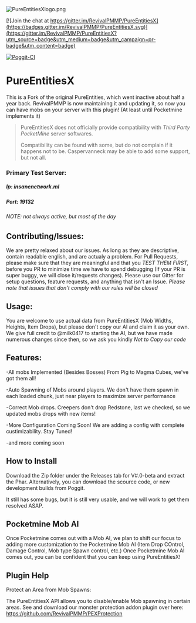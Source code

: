 <img src="https://github.com/RevivalPMMP/PureEntitiesX/blob/master/PureEntitiesXlogo.png?raw=true" alt="PureEntitiesXlogo.png"/>

[![Join the chat at https://gitter.im/RevivalPMMP/PureEntitiesX](https://badges.gitter.im/RevivalPMMP/PureEntitiesX.svg)](https://gitter.im/RevivalPMMP/PureEntitiesX?utm_source=badge&utm_medium=badge&utm_campaign=pr-badge&utm_content=badge)

[![Poggit-CI](https://poggit.pmmp.io/ci.badge/RevivalPMMP/PureEntitiesX/PureEntitiesX)](https://poggit.pmmp.io/ci/RevivalPMMP/PureEntitiesX/PureEntitiesX)

# PureEntitiesX

This is a Fork of the original PureEntities, which went inactive about half a year back. RevivalPMMP is now maintaining it and updating it, so now you can have mobs on your server with this plugin! (At least until Pocketmine implements it)

> PureEntitiesX does not officially provide compatibility with _Third Party PocketMine_ server softwares.
>
> Compatibility can be found with some, but do not complain if it happens not to be.
> Caspervanneck may be able to add some support, but not all.
> 

### Primary Test Server:
##### Ip: insanenetwork.ml
##### Port: 19132
###### NOTE: not always active, but most of the day

## Contributing/Issues:

We are pretty relaxed about our issues. As long as they are descriptive, contain readable english, and are actualy a problem. For Pull Requests, please make sure that they are meaningful and that you _*TEST THEM FIRST,*_ before you PR to minimize time we have to spend debugging (If your PR is super buggy, we will close it/requests changes). Please use our Gitter for setup questions, feature requests, and anything that isn't an Issue. _*Please note that issues that don't comply with our rules will be closed*_ 

## Usage:

You are welcome to use actual data from PureEntitiesX (Mob Widths, Heights, Item Drops), but please don't copy our AI and claim it as your own. We give full credit to @milk0417 to starting the AI, but we have made numerous changes since then, so we ask you kindly _*Not to Copy our code*_

## Features:

-All mobs Implemented (Besides Bosses) From Pig to Magma Cubes, we've got them all! 

-Auto Spawning of Mobs around players. We don't have them spawn in each loaded chunk, just near players to maximize server performance

-Correct Mob drops. Creepers don't drop Redstone, last we checked, so we updated mobs drops with new items!

-More Configuration Coming Soon! We are adding a config with complete custimizability. Stay Tuned!


-and more coming soon

## How to Install

Download the Zip folder under the Releases tab for V#.0-beta and extract the Phar. Alternatively, you can download the scource code, or new development builds from Poggit.

It still has some bugs, but it is still very usable, and we will work to get them resolved ASAP. 

## Pocketmine Mob AI

Once Pocketmine comes out with a Mob AI, we plan to shift our focus to adding more customization to the Pocketmine Mob AI (Item Drop COntrol, Damage Control, Mob type Spawn control, etc.) Once Pocketmine Mob AI comes out, you can be confident that you can keep using PureEntitiesX!

## Plugin Help

Protect an Area from Mob Spawns:

The PureEntitiesX API allows you to disable/enable Mob spawning in certain areas. See and download our monster protection addon plugin over here: https://github.com/RevivalPMMP/PEXProtection



